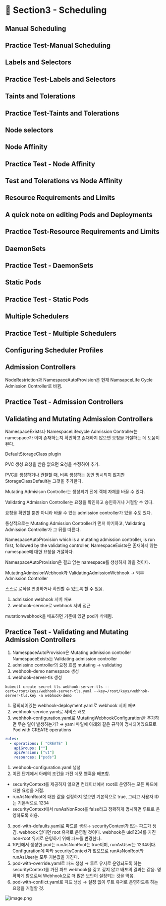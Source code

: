 # 🍨 Section3 - Scheduling

## Manual Scheduling


## Practice Test-Manual Scheduling


## Labels and Selectors


## Practice Test-Labels and Selectors


## Taints and Tolerations


## Practice Test-Taints and Tolerations


## Node selectors


## Node Affinity


## Practice Test - Node Affinity


## Test and Tolerations vs Node Affinity


## Resource Requirements and Limits


## A quick note on editing Pods and Deployments


## Practice Test-Resource Requirements and Limits


## DaemonSets


## Practice Test - DaemonSets


## Static Pods


## Practice Test - Static Pods


## Multiple Schedulers


## Practice Test - Multiple Schedulers


## Configuring Scheduler Profiles


## Admission Controllers


NodeRestriction과 NamespaceAutoProvision은 현재 NamsapceLife Cycle Admission Controller로 바뀜.


## Practice Test - Admission Controllers


## Validating and Mutating Admission Controllers


NamespaceExists나 NamespaceLifecycle Admission Controller는 namespace가 이미 존재하는지 확인하고 존재하지 않으면 요청을 거절하는 데 도움이 된다.


DefaultStorageClass plugin


PVC 생성 요청을 받음 없으면 요청을 수정하여 추가.


PVC를 생성하거나 관찰할 때, 비록 생성하는 동안 명시되지 않지만 StorageClassDefault는 그것을 추가한다.


Mutating Admisison Controller는 생성되기 전에 객체 자체를 바꿀 수 있다.


Validating Admission Controller는 요청을 확인하고 승인하거나 거절할 수 있다.


요청을 확인할 뿐만 아니라 바꿀 수 있는 admission controller가 있을 수도 있다.


통상적으로는 Mutating Admission Controller가 먼저 야기하고, Validating Admission Controller가 그 뒤를 따른다.


NamespaceAutoProvision which is a mutating admission controller, is run first, followed by the validating controller, NamespaceExists은 존재하지 않는 namespace에 대한 요청을 거절하다.


NamespaceAutoProvision은 결코 없는 namespace를 생성하지 않을 것이다.


MutatingAdmissionWebhook과 ValidatingAdmissionWebhook → 외부 Admission Controller


스스로 로직을 변경하거나 확인할 수 있도록 할 수 있음.

1. admission webhook 서버 배포
2. webhook-service로 webhook 서버 접근

mutationwebhook을 배포하면 기존에 있던 pod가 삭제됨.


## Practice Test - Validating and Mutating Admission Controllers

1. NamespaceAutoProvision은 Mutating admission controller
NamespaceExists는 Validating admission controller
2. admissino controller의 요청 흐름
mutating → validating
3. webhook-demo namespace 생성
4. webhook-server-tls 생성

```shell
kubectl create secret tls webhook-server-tls --cert=/root/keys/webhook-server-tls.yaml --key=/root/keys/webhhok-server-tls.key -n webhook-demo
```

1. 정의되어있는 webhook-deployment.yaml로 webhook 서버 배포
2. webhook-service.yaml로 서비스 배포
3. webhhok-configuration.yaml로 MutatingWebhookConfiguration을 추가하면 무슨 일이 발생하는가?
→ yaml 파일에 아래와 같은 규칙이 명시되어있으므로 Pod with CREATE operations

```yaml
rules:
  - operations: [ "CREATE" ]
    apiGroups: [""]
    apiVersion: ["v1"]
    resources: ["pods"]
```

1. webhook-configuration.yaml 생성
2. 이전 단계에서 아래의 조건을 가진 데모 웹훅을 배포함.
- securityContext를 제공하지 않으면 컨테이너에서 root로 운영하는 모든 파드에 대한 요청을 거절.
- runAsNonRoot에 대한 값을 설정하지 않으면 기본적으로 true, 그리고 사용자 ID는 기본적으로 1234
- securityContext에서 runAsNonRoot를 false라고 정확하게 명시하면 루트로 운영하도록 허용.
3. pod-with-defaults.yaml로 파드를 생성→ securityContext가 없는 파드가 생김.
webhook 없다면 root 유저로 운영될 것이다. webhook은 uid1234를 가진 non-root 유저로 운영하기 위해 파드를 변경한다.
4. 10번에서 생성한 pod는 runAsNonRoot는 true이며, runAsUser는 1234이다.
Configuration에 따라 securityContext가 없으므로 runAsNonRoot와 runAsUser는 모두 기본값을 가진다.
5. pod-with-override.yaml로 파드 생성 → 루트 유저로 운영되도록 하는 securityContext를 가진 파드
webhook을 갖고 갖지 않고 배포의 결과는 같음.
명확하게 함으로써 Webhook으로 더 많은 보안이 설정되는 것을 막음.
6. pod-with-conflict.yaml로 파드 생성 → 
설정 없이 루트 유저로 운영하도록 하는 요청을 거절할 것.

![image.png](https://prod-files-secure.s3.us-west-2.amazonaws.com/b2ea2032-00e9-4883-a13b-cb03cf5b2334/501c3b54-0de4-44d6-afe6-eca0c6373e4f/image.png?X-Amz-Algorithm=AWS4-HMAC-SHA256&X-Amz-Content-Sha256=UNSIGNED-PAYLOAD&X-Amz-Credential=ASIAZI2LB466WYP3I2O3%2F20250315%2Fus-west-2%2Fs3%2Faws4_request&X-Amz-Date=20250315T140735Z&X-Amz-Expires=3600&X-Amz-Security-Token=IQoJb3JpZ2luX2VjEL3%2F%2F%2F%2F%2F%2F%2F%2F%2F%2FwEaCXVzLXdlc3QtMiJHMEUCIBgQRBKmD01htPEVm4OjAsp6HAFLUj2rYcWqHzx00bPOAiEAhH2%2FXOGZfUxvtBP%2Fp0L5mgDFd24yac3%2FOk1trfbK5r4q%2FwMIFhAAGgw2Mzc0MjMxODM4MDUiDBObPqCpaxwfqSERcircAwYNQcxhqmkcDjATNjFzNHkEB0IC%2F2pn%2F8JV%2Bs%2BW3rT1yZq3P4HtHGcl5ekP8gVCFyEFj%2FWW6xA%2FV0hbTYWZg5uZzqY%2BhAfXaY00qAcp0YwUNE%2FYv1X9KOU9Q3sEkNwhBBBdd2Jfe6Iz0AfG%2BVWfEFtnsUy6cbSF%2FzAieXhsLrib%2F%2B6%2BRrR4LOQFCc891Bxa3SCt0clU8pe7yRS7RWk%2BRYAlIBjmmoYjQyK%2F1gYLKF7SF%2FZ5t231w%2FlhvWFgCYGVUZRstGcwP8VK7I4GqkNysHgglLX3VfWfrJWbrkWfDSK9sAUBfz91d98esOcszqdu%2Bla4vznrzXZnELQVbs1p%2FhTZBiIjCHdQ2qlzc4XQiE1a9KemWS58aPxft7Vu851FHV1gVCg9vpzHnkNdWqvTrp3buGcfqksPWMrSz9qJ0XA1JhAhEtF8rH6jlunpKiOvdK6GqasOhG9%2Bqnn4skp%2FOsyVRaOtFNvip7ppoRZ3eA1ghOAfb4SZv81Y%2FK45AitPtAkj8VaLkwXPGzn%2B5ov4Yne90SLSHQogR%2FCweAMNwP8xmfZDm7CxXuO%2B8bXab0skE68uMwX%2B1mrWQ8s9IBF2mF%2BLkXHowyLlPVXEBE1yK0BuSP64JR4uDz0FJ8%2BaMKLv1b4GOqUB2PylLF5YQAtux8N5HehzTU4MdaXXp4h8c%2FpFFPQGcxPj4YL1FopC%2B2EA49wQntAU77pIwr%2FVRoezeFRAwFQhDbeNQORa27W4YhntxwwK9l3jOzEKtDTuu%2FDEhhOzZenApmXAH53X8N%2FiEixzNSndCue3J%2FdQKbnGN6ScXSVnXQJtMXSXdlyJ%2F7WbaQ06h%2BcnKejEGvZmHekAArNnzmUdEpgR86xF&X-Amz-Signature=fdba5fa4f0cd9406e8a8eaad8c465b3d4914c00f2a7843f38127f32cf5fa8b47&X-Amz-SignedHeaders=host&x-id=GetObject)

